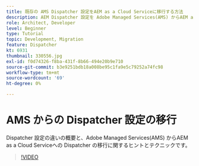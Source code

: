 ```yaml
---
title: 既存の AMS Dispatcher 設定をAEM as a Cloud Serviceに移行する方法
description: AEM Dispatcher 設定を Adobe Managed Services(AMS) からAEM as a Cloud Serviceに移行するためのヒントとテクニック。
role: Architect, Developer
level: Beginner
type: Tutorial
topic: Development, Migration
feature: Dispatcher
kt: 6931
thumbnail: 330556.jpg
exl-id: f0d74326-f8ba-431f-8b66-494e20b9e710
source-git-commit: b3e9251bdb18a008be95c1fa9e5c79252a74fc98
workflow-type: tm+mt
source-wordcount: '69'
ht-degree: 0%

---
```


# AMS からの Dispatcher 設定の移行

Dispatcher 設定の違いの概要と、Adobe Managed Services(AMS) からAEM as a Cloud Serviceへの Dispatcher の移行に関するヒントとテクニックです。

>[!VIDEO](https://video.tv.adobe.com/v/330556?quality=12&learn=on)
